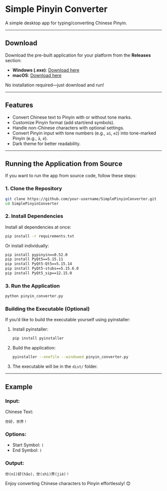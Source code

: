 # Simple Pinyin Converter

A simple desktop app for typing/converting Chinese Pinyin.

---

## Download

Download the pre-built application for your platform from the **Releases** section:

- **Windows (.exe)**: [Download here](https://github.com/kwan3854/SimplePinyinConverter/releases)
- **macOS**: [Download here](https://github.com/kwan3854/SimplePinyinConverter/releases)

No installation required—just download and run!

---

## Features

- Convert Chinese text to Pinyin with or without tone marks.
- Customize Pinyin format (add start/end symbols).
- Handle non-Chinese characters with optional settings.
- Convert Pinyin input with tone numbers (e.g., `a1`, `e2`) into tone-marked Pinyin (e.g., `ā`, `é`).
- Dark theme for better readability.

---

## Running the Application from Source

If you want to run the app from source code, follow these steps:

### 1. Clone the Repository

```bash
git clone https://github.com/your-username/SimplePinyinConverter.git
cd SimplePinyinConverter
```

### 2. Install Dependencies

Install all dependencies at once:

```bash
pip install -r requirements.txt
```

Or install individually:

```bash
pip install pypinyin==0.52.0
pip install PyQt5==5.15.11
pip install PyQt5-Qt5==5.15.14
pip install PyQt5-stubs==5.15.6.0
pip install PyQt5_sip==12.15.0
```

### 3. Run the Application

```bash
python pinyin_converter.py
```

### Building the Executable (Optional)

If you’d like to build the executable yourself using pyinstaller:

1. Install pyinstaller:
    ```bash
    pip install pyinstaller
    ```
2. Build the application:
    ```bash
    pyinstaller --onefile --windowed pinyin_converter.py
    ```
3. The executable will be in the `dist/` folder.

---

## Example

### Input:

Chinese Text:

```
你好，世界！
```

### Options:

- Start Symbol: `(`
- End Symbol: `)`

### Output:

```
你(nǐ)好(hǎo)，世(shì)界(jiè)！
```

Enjoy converting Chinese characters to Pinyin effortlessly! 😊
